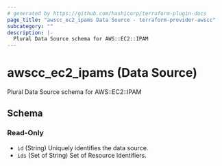 ```yaml
---
# generated by https://github.com/hashicorp/terraform-plugin-docs
page_title: "awscc_ec2_ipams Data Source - terraform-provider-awscc"
subcategory: ""
description: |-
  Plural Data Source schema for AWS::EC2::IPAM
---
```


# awscc_ec2_ipams (Data Source)

Plural Data Source schema for AWS::EC2::IPAM



<!-- schema generated by tfplugindocs -->
## Schema

### Read-Only

- `id` (String) Uniquely identifies the data source.
- `ids` (Set of String) Set of Resource Identifiers.


